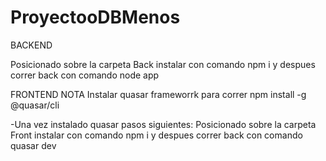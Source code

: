 # ProyectooDBMenos


BACKEND

Posicionado sobre la carpeta Back instalar con comando npm i y despues correr back con comando node app 

FRONTEND
NOTA Instalar quasar frameworrk para correr
npm install -g @quasar/cli

-Una vez instalado quasar pasos siguientes:
Posicionado sobre la carpeta Front instalar con comando npm i y despues correr back con comando quasar dev 


